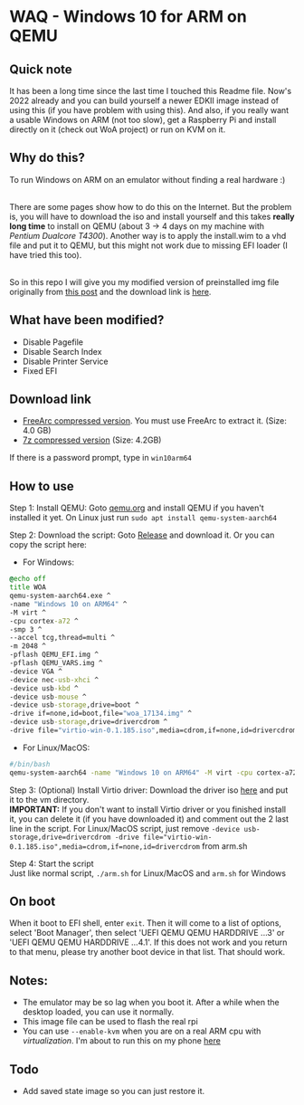 # WAQ - Windows 10 for ARM on QEMU

## Quick note
It has been a long time since the last time I touched this Readme file. Now's 2022 already and you can build yourself a newer EDKII image instead of using this (if you have problem with using this). And also, if you really want a usable Windows on ARM (not too slow), get a Raspberry Pi and install directly on it (check out WoA project) or run on KVM on it.

## Why do this?
To run Windows on ARM on an emulator without finding a real hardware :)

<br> There are some pages show how to do this on the Internet. But the problem is, you will have to download the iso and install yourself
and this takes <b>really long time</b> to install on QEMU (about 3 -> 4 days on my machine with <i>Pentium Dualcore T4300</i>). Another way
is to apply the install.wim to a vhd file and put it to QEMU, but this might not work due to missing EFI loader (I have tried this too).

<br>So in this repo I will give you my modified version of preinstalled img file originally from <a href="https://discourse.pi64.win/t/how-to-installing-windows-10-arm64-17134-on-your-raspberry-pi-3-and-4/488/4">this post</a>
and the download link is <a href="https://mega.nz/#F!kJI3HIAS!CQAUKgp6thSAA_A2GbgdjA">here</a>.

## What have been modified?
- Disable Pagefile
- Disable Search Index
- Disable Printer Service
- Fixed EFI

## Download link
- <a href="https://drive.google.com/file/d/1AkEPWPXm_N3jzcDk58p2uJbi7HENA2sq/view?usp=sharing">FreeArc compressed version</a>. You must use FreeArc to extract it. (Size: 4.0 GB)
- <a href="https://drive.google.com/file/d/1XmCJDlcITesHN5oW01ySUU1eyLF_fUE-/view?usp=sharing">7z compressed version</a> (Size: 4.2GB)

If there is a password prompt, type in `win10arm64`

## How to use
Step 1: Install QEMU: Goto <a href="https:\\qemu.org">qemu.org</a> and install QEMU if you haven't installed it yet. On Linux just run ```sudo apt install qemu-system-aarch64```
        
Step 2: Download the script: Goto <a href="https://github.com/raspiduino/waq/releases">Release</a> and download it. Or you can copy the script here:
- For Windows:
```bat
@echo off
title WOA
qemu-system-aarch64.exe ^
-name "Windows 10 on ARM64" ^
-M virt ^
-cpu cortex-a72 ^
-smp 3 ^
--accel tcg,thread=multi ^
-m 2048 ^
-pflash QEMU_EFI.img ^
-pflash QEMU_VARS.img ^
-device VGA ^
-device nec-usb-xhci ^
-device usb-kbd ^
-device usb-mouse ^
-device usb-storage,drive=boot ^
-drive if=none,id=boot,file="woa_17134.img" ^
-device usb-storage,drive=drivercdrom ^
-drive file="virtio-win-0.1.185.iso",media=cdrom,if=none,id=drivercdrom
```
- For Linux/MacOS:
```bash
#/bin/bash
qemu-system-aarch64 -name "Windows 10 on ARM64" -M virt -cpu cortex-a72 -smp 3 --accel tcg,thread=multi -m 2048 -pflash QEMU_EFI.img -pflash QEMU_VARS.img -device VGA -device nec-usb-xhci -device usb-kbd -device usb-mouse -device usb-storage,drive=boot -drive if=none,id=boot,file="woa_17134.img" -device usb-storage,drive=drivercdrom -drive file="virtio-win-0.1.185.iso",media=cdrom,if=none,id=drivercdrom
```

Step 3: (Optional) Install Virtio driver: Download the driver iso <a href="https://fedorapeople.org/groups/virt/virtio-win/direct-downloads/stable-virtio/virtio-win.iso">here</a> and put it to the vm directory.
<br><b>IMPORTANT:</b> If you don't want to install Virtio driver or you finished install it, you can delete it (if you have downloaded it) and comment out the 2 last line in the script. For Linux/MacOS script, just remove ```-device usb-storage,drive=drivercdrom -drive file="virtio-win-0.1.185.iso",media=cdrom,if=none,id=drivercdrom``` from arm.sh

Step 4: Start the script
<br>Just like normal script, ```./arm.sh``` for Linux/MacOS and ```arm.sh``` for Windows

## On boot
When it boot to EFI shell, enter ```exit```. Then it will come to a list of options, select 'Boot Manager', then select 'UEFI QEMU QEMU HARDDRIVE ...3' or 'UEFI QEMU QEMU HARDDRIVE ...4.1'. If this does not work and you return to that menu, please try another boot device in that list. That should work.

## Notes:
- The emulator may be so lag when you boot it. After a while when the desktop loaded, you can use it normally.
- This image file can be used to flash the real rpi
- You can use ```--enable-kvm``` when you are on a real ARM cpu with <i>virtualization</i>. I'm about to run this on my phone [here](https://github.com/raspiduino/sm-a600g-kvm)

## Todo
- Add saved state image so you can just restore it.
